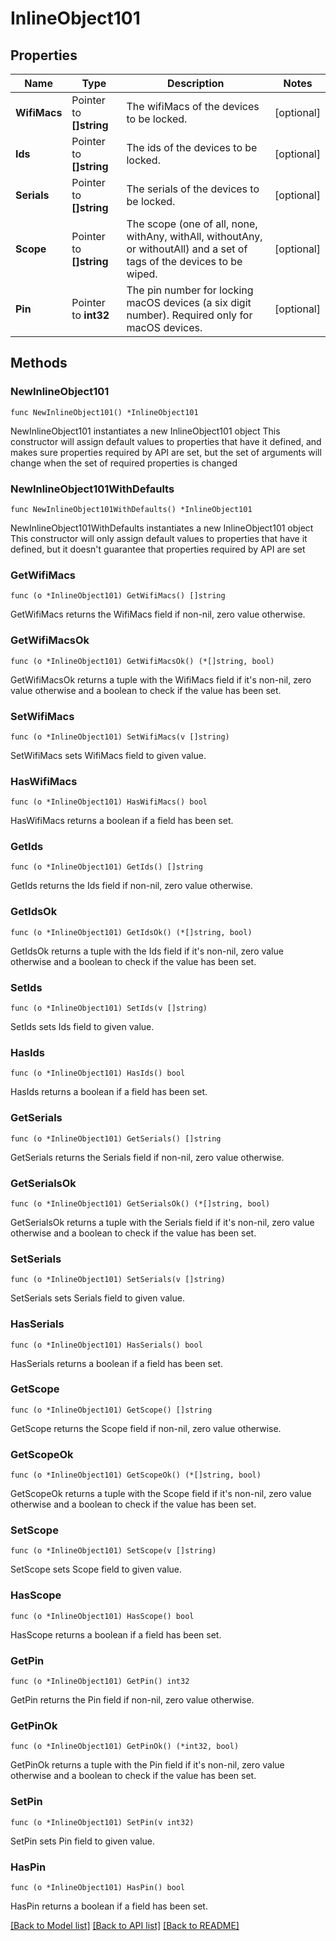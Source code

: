 # InlineObject101

## Properties

Name | Type | Description | Notes
------------ | ------------- | ------------- | -------------
**WifiMacs** | Pointer to **[]string** | The wifiMacs of the devices to be locked. | [optional] 
**Ids** | Pointer to **[]string** | The ids of the devices to be locked. | [optional] 
**Serials** | Pointer to **[]string** | The serials of the devices to be locked. | [optional] 
**Scope** | Pointer to **[]string** | The scope (one of all, none, withAny, withAll, withoutAny, or withoutAll) and a set of tags of the devices to be wiped. | [optional] 
**Pin** | Pointer to **int32** | The pin number for locking macOS devices (a six digit number). Required only for macOS devices. | [optional] 

## Methods

### NewInlineObject101

`func NewInlineObject101() *InlineObject101`

NewInlineObject101 instantiates a new InlineObject101 object
This constructor will assign default values to properties that have it defined,
and makes sure properties required by API are set, but the set of arguments
will change when the set of required properties is changed

### NewInlineObject101WithDefaults

`func NewInlineObject101WithDefaults() *InlineObject101`

NewInlineObject101WithDefaults instantiates a new InlineObject101 object
This constructor will only assign default values to properties that have it defined,
but it doesn't guarantee that properties required by API are set

### GetWifiMacs

`func (o *InlineObject101) GetWifiMacs() []string`

GetWifiMacs returns the WifiMacs field if non-nil, zero value otherwise.

### GetWifiMacsOk

`func (o *InlineObject101) GetWifiMacsOk() (*[]string, bool)`

GetWifiMacsOk returns a tuple with the WifiMacs field if it's non-nil, zero value otherwise
and a boolean to check if the value has been set.

### SetWifiMacs

`func (o *InlineObject101) SetWifiMacs(v []string)`

SetWifiMacs sets WifiMacs field to given value.

### HasWifiMacs

`func (o *InlineObject101) HasWifiMacs() bool`

HasWifiMacs returns a boolean if a field has been set.

### GetIds

`func (o *InlineObject101) GetIds() []string`

GetIds returns the Ids field if non-nil, zero value otherwise.

### GetIdsOk

`func (o *InlineObject101) GetIdsOk() (*[]string, bool)`

GetIdsOk returns a tuple with the Ids field if it's non-nil, zero value otherwise
and a boolean to check if the value has been set.

### SetIds

`func (o *InlineObject101) SetIds(v []string)`

SetIds sets Ids field to given value.

### HasIds

`func (o *InlineObject101) HasIds() bool`

HasIds returns a boolean if a field has been set.

### GetSerials

`func (o *InlineObject101) GetSerials() []string`

GetSerials returns the Serials field if non-nil, zero value otherwise.

### GetSerialsOk

`func (o *InlineObject101) GetSerialsOk() (*[]string, bool)`

GetSerialsOk returns a tuple with the Serials field if it's non-nil, zero value otherwise
and a boolean to check if the value has been set.

### SetSerials

`func (o *InlineObject101) SetSerials(v []string)`

SetSerials sets Serials field to given value.

### HasSerials

`func (o *InlineObject101) HasSerials() bool`

HasSerials returns a boolean if a field has been set.

### GetScope

`func (o *InlineObject101) GetScope() []string`

GetScope returns the Scope field if non-nil, zero value otherwise.

### GetScopeOk

`func (o *InlineObject101) GetScopeOk() (*[]string, bool)`

GetScopeOk returns a tuple with the Scope field if it's non-nil, zero value otherwise
and a boolean to check if the value has been set.

### SetScope

`func (o *InlineObject101) SetScope(v []string)`

SetScope sets Scope field to given value.

### HasScope

`func (o *InlineObject101) HasScope() bool`

HasScope returns a boolean if a field has been set.

### GetPin

`func (o *InlineObject101) GetPin() int32`

GetPin returns the Pin field if non-nil, zero value otherwise.

### GetPinOk

`func (o *InlineObject101) GetPinOk() (*int32, bool)`

GetPinOk returns a tuple with the Pin field if it's non-nil, zero value otherwise
and a boolean to check if the value has been set.

### SetPin

`func (o *InlineObject101) SetPin(v int32)`

SetPin sets Pin field to given value.

### HasPin

`func (o *InlineObject101) HasPin() bool`

HasPin returns a boolean if a field has been set.


[[Back to Model list]](../README.md#documentation-for-models) [[Back to API list]](../README.md#documentation-for-api-endpoints) [[Back to README]](../README.md)


